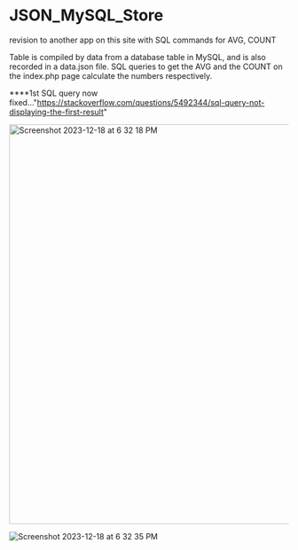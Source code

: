 # JSON_MySQL_Store
revision to another app on this site with SQL commands for AVG, COUNT 

Table is compiled by data from a database table in MySQL, and is also recorded in a data.json file. SQL queries to get the AVG and the COUNT on the index.php page calculate the numbers respectively. 

****1st SQL query now fixed..."https://stackoverflow.com/questions/5492344/sql-query-not-displaying-the-first-result"


<img width="722" alt="Screenshot 2023-12-18 at 6 32 18 PM" src="https://github.com/CGJohnson112/JSON_MySQL_Store/assets/22375594/055d0d9d-5edc-4ce5-81a9-5937f392d6eb">


![Screenshot 2023-12-18 at 6 32 35 PM](https://github.com/CGJohnson112/JSON_MySQL_Store/assets/22375594/551e5e84-0eab-432d-84c4-16550ab61350)
